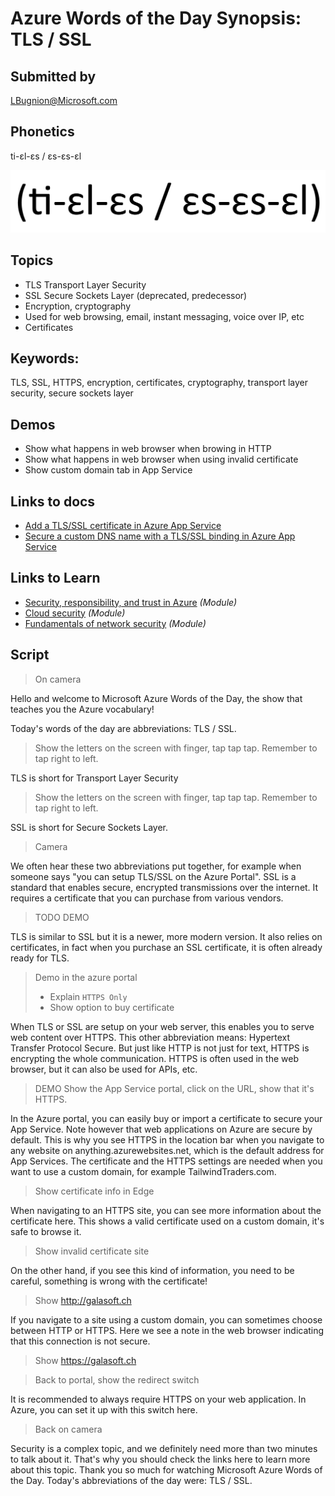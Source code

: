 # Azure Words of the Day Synopsis: TLS / SSL

## Submitted by

LBugnion@Microsoft.com

## Phonetics

ti-ɛl-ɛs / ɛs-ɛs-ɛl

![Phonetics image](images/tls-ssl/Phonetics.png)

## Topics

- TLS Transport Layer Security
- SSL Secure Sockets Layer (deprecated, predecessor)
- Encryption, cryptography
- Used for web browsing, email, instant messaging, voice over IP, etc
- Certificates

## Keywords:

TLS, SSL, HTTPS, encryption, certificates, cryptography, transport layer security, secure sockets layer

## Demos

- Show what happens in web browser when browing in HTTP
- Show what happens in web browser when using invalid certificate
- Show custom domain tab in App Service

## Links to docs

- [Add a TLS/SSL certificate in Azure App Service](https://docs.microsoft.com/en-us/azure/app-service/configure-ssl-certificate)
- [Secure a custom DNS name with a TLS/SSL binding in Azure App Service](https://docs.microsoft.com/en-us/azure/app-service/configure-ssl-bindings)

## Links to Learn

- [Security, responsibility, and trust in Azure](https://docs.microsoft.com/en-us/learn/modules/intro-to-security-in-azure/) *(Module)*
- [Cloud security](https://docs.microsoft.com/en-us/learn/modules/cmu-cloud-security/) *(Module)*
- [Fundamentals of network security](https://docs.microsoft.com/en-us/learn/modules/network-fundamentals-2/) *(Module)*

## Script

> On camera

Hello and welcome to Microsoft Azure Words of the Day, the show that teaches you the Azure vocabulary!

Today's words of the day are abbreviations: TLS / SSL.

> Show the letters on the screen with finger, tap tap tap. Remember to tap right to left. 

TLS is short for Transport Layer Security

> Show the letters on the screen with finger, tap tap tap. Remember to tap right to left.  

SSL is short for Secure Sockets Layer.

> Camera 

We often hear these two abbreviations put together, for example when someone says "you can setup TLS/SSL on the Azure Portal". SSL is a standard that enables secure, encrypted transmissions over the internet. It requires a certificate that you can purchase from various vendors. 

> TODO DEMO

TLS is similar to SSL but it is a newer, more modern version. It also relies on certificates, in fact when you purchase an SSL certificate, it is often already ready for TLS.

> Demo in the azure portal
> - Explain `HTTPS Only`
> - Show option to buy certificate

When TLS or SSL are setup on your web server, this enables you to serve web content over HTTPS. This other abbreviation means: Hypertext Transfer Protocol Secure. But just like HTTP is not just for text, HTTPS is encrypting the whole communication. HTTPS is often used in the web browser, but it can also be used for APIs, etc.

> DEMO Show the App Service portal, click on the URL, show that it's HTTPS.

In the Azure portal, you can easily buy or import a certificate to secure your App Service. Note however that web applications on Azure are secure by default. This is why you see HTTPS in the location bar when you navigate to any website on anything.azurewebsites.net, which is the default address for App Services. The certificate and the HTTPS settings are needed when you want to use a custom domain, for example TailwindTraders.com.

> Show certificate info in Edge

When navigating to an HTTPS site, you can see more information about the certificate here. This shows a valid certificate used on a custom domain, it's safe to browse it.

> Show invalid certificate site

On the other hand, if you see this kind of information, you need to be careful, something is wrong with the certificate!

> Show http://galasoft.ch

If you navigate to a site using a custom domain, you can sometimes choose between HTTP or HTTPS. Here we see a note in the web browser indicating that this connection is not secure.

> Show https://galasoft.ch

> Back to portal, show the redirect switch

It is recommended to always require HTTPS on your web application. In Azure, you can set it up with this switch here.

> Back on camera

Security is a complex topic, and we definitely need more than two minutes to talk about it. That's why you should check the links here to learn more about this topic. Thank you so much for watching Microsoft Azure Words of the Day. Today's abbreviations of the day were: TLS / SSL.
